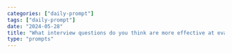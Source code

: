 ```yaml
---
categories: ["daily-prompt"]
tags: ["daily-prompt"]
date: "2024-05-28"
title: "What interview questions do you think are more effective at evaluating a programmer's real-world skills?"
type: "prompts"
---
```

